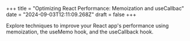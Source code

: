 +++
title = "Optimizing React Performance: Memoization and useCallbac"
date = "2024-09-03T12:11:09.268Z"
draft = false
+++

  Explore techniques to improve your React app's performance using memoization, the useMemo hook, and the useCallback hook.
        